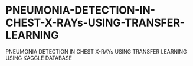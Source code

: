 # PNEUMONIA-DETECTION-IN-CHEST-X-RAYs-USING-TRANSFER-LEARNING
PNEUMONIA DETECTION IN CHEST X-RAYs USING TRANSFER LEARNING   USING KAGGLE DATABASE
